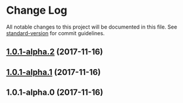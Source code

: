 # Change Log

All notable changes to this project will be documented in this file. See [standard-version](https://github.com/conventional-changelog/standard-version) for commit guidelines.

<a name="1.0.1-alpha.2"></a>
## [1.0.1-alpha.2](https://github.com/jrainlau/rhyke/compare/v1.0.1-alpha.1...v1.0.1-alpha.2) (2017-11-16)



<a name="1.0.1-alpha.1"></a>
## [1.0.1-alpha.1](https://github.com/jrainlau/rhyke/compare/v1.0.1-alpha.0...v1.0.1-alpha.1) (2017-11-16)



<a name="1.0.1-alpha.0"></a>
## 1.0.1-alpha.0 (2017-11-16)
